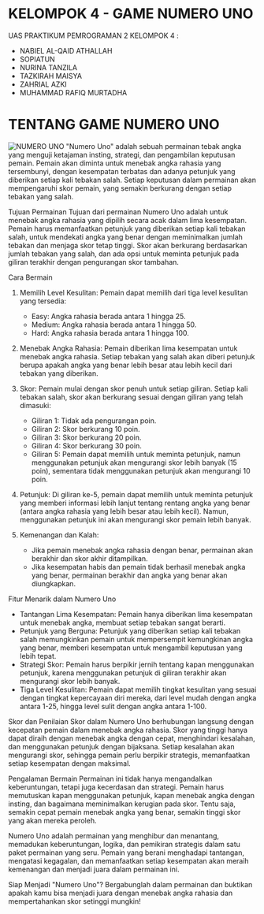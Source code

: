 # KELOMPOK 4 - GAME NUMERO UNO
UAS PRAKTIKUM PEMROGRAMAN 2
KELOMPOK 4 : 
- NABIEL AL-QAID ATHALLAH
- SOPIATUN
- NURINA TANZILA
- TAZKIRAH MAISYA
- ZAHRIAL AZKI
- MUHAMMAD RAFIQ MURTADHA

# TENTANG GAME NUMERO UNO
![NUMERO UNO](https://github.com/user-attachments/assets/c880ee15-2e9d-44b8-beb1-19da0fbff242)
"Numero Uno" adalah sebuah permainan tebak angka yang menguji ketajaman insting, strategi, dan pengambilan keputusan pemain. Pemain akan diminta untuk menebak angka rahasia yang tersembunyi, dengan kesempatan terbatas dan adanya petunjuk yang diberikan setiap kali tebakan salah. Setiap keputusan dalam permainan akan mempengaruhi skor pemain, yang semakin berkurang dengan setiap tebakan yang salah.

Tujuan Permainan
Tujuan dari permainan Numero Uno adalah untuk menebak angka rahasia yang dipilih secara acak dalam lima kesempatan. Pemain harus memanfaatkan petunjuk yang diberikan setiap kali tebakan salah, untuk mendekati angka yang benar dengan meminimalkan jumlah tebakan dan menjaga skor tetap tinggi. Skor akan berkurang berdasarkan jumlah tebakan yang salah, dan ada opsi untuk meminta petunjuk pada giliran terakhir dengan pengurangan skor tambahan.

Cara Bermain
1. Memilih Level Kesulitan: Pemain dapat memilih dari tiga level kesulitan yang tersedia:
   - Easy: Angka rahasia berada antara 1 hingga 25.
   - Medium: Angka rahasia berada antara 1 hingga 50.
   - Hard: Angka rahasia berada antara 1 hingga 100.

2. Menebak Angka Rahasia: Pemain diberikan lima kesempatan untuk menebak angka rahasia. Setiap tebakan yang salah akan diberi petunjuk berupa apakah angka yang benar lebih besar atau lebih kecil dari tebakan yang diberikan.

3. Skor: Pemain mulai dengan skor penuh untuk setiap giliran. Setiap kali tebakan salah, skor akan berkurang sesuai dengan giliran yang telah dimasuki:
   - Giliran 1: Tidak ada pengurangan poin.
   - Giliran 2: Skor berkurang 10 poin.
   - Giliran 3: Skor berkurang 20 poin.
   - Giliran 4: Skor berkurang 30 poin.
   - Giliran 5: Pemain dapat memilih untuk meminta petunjuk, namun menggunakan petunjuk akan mengurangi skor lebih banyak (15 poin), sementara tidak menggunakan petunjuk akan mengurangi 10 poin.

4. Petunjuk: Di giliran ke-5, pemain dapat memilih untuk meminta petunjuk yang memberi informasi lebih lanjut tentang rentang angka yang benar (antara angka rahasia yang lebih besar atau lebih kecil). Namun, menggunakan petunjuk ini akan mengurangi skor pemain lebih banyak.

5. Kemenangan dan Kalah: 
   - Jika pemain menebak angka rahasia dengan benar, permainan akan berakhir dan skor akhir ditampilkan.
   - Jika kesempatan habis dan pemain tidak berhasil menebak angka yang benar, permainan berakhir dan angka yang benar akan diungkapkan.

Fitur Menarik dalam Numero Uno
- Tantangan Lima Kesempatan: Pemain hanya diberikan lima kesempatan untuk menebak angka, membuat setiap tebakan sangat berarti. 
- Petunjuk yang Berguna: Petunjuk yang diberikan setiap kali tebakan salah memungkinkan pemain untuk mempersempit kemungkinan angka yang benar, memberi kesempatan untuk mengambil keputusan yang lebih tepat.
- Strategi Skor: Pemain harus berpikir jernih tentang kapan menggunakan petunjuk, karena menggunakan petunjuk di giliran terakhir akan mengurangi skor lebih banyak.
- Tiga Level Kesulitan: Pemain dapat memilih tingkat kesulitan yang sesuai dengan tingkat kepercayaan diri mereka, dari level mudah dengan angka antara 1-25, hingga level sulit dengan angka antara 1-100.

Skor dan Penilaian
Skor dalam Numero Uno berhubungan langsung dengan kecepatan pemain dalam menebak angka rahasia. Skor yang tinggi hanya dapat diraih dengan menebak angka dengan cepat, menghindari kesalahan, dan menggunakan petunjuk dengan bijaksana. Setiap kesalahan akan mengurangi skor, sehingga pemain perlu berpikir strategis, memanfaatkan setiap kesempatan dengan maksimal.

Pengalaman Bermain
Permainan ini tidak hanya mengandalkan keberuntungan, tetapi juga kecerdasan dan strategi. Pemain harus memutuskan kapan menggunakan petunjuk, kapan menebak angka dengan insting, dan bagaimana meminimalkan kerugian pada skor. Tentu saja, semakin cepat pemain menebak angka yang benar, semakin tinggi skor yang akan mereka peroleh.

Numero Uno adalah permainan yang menghibur dan menantang, memadukan keberuntungan, logika, dan pemikiran strategis dalam satu paket permainan yang seru. Pemain yang berani menghadapi tantangan, mengatasi kegagalan, dan memanfaatkan setiap kesempatan akan meraih kemenangan dan menjadi juara dalam permainan ini.

Siap Menjadi "Numero Uno"?
Bergabunglah dalam permainan dan buktikan apakah kamu bisa menjadi juara dengan menebak angka rahasia dan mempertahankan skor setinggi mungkin!
